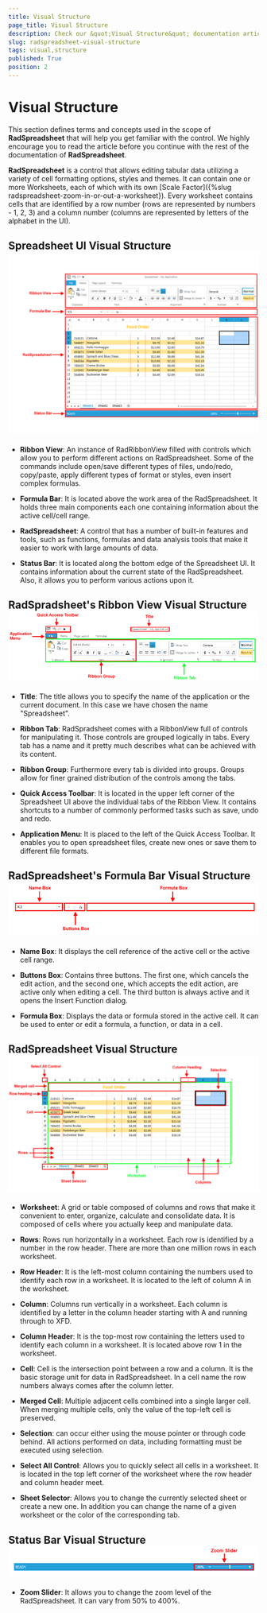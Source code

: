 ```yaml
---
title: Visual Structure
page_title: Visual Structure
description: Check our &quot;Visual Structure&quot; documentation article for the RadSpreadsheet {{ site.framework_name }} control.
slug: radspreadsheet-visual-structure
tags: visual,structure
published: True
position: 2
---
```


# Visual Structure



This section defines terms and concepts used in the scope of __RadSpreadsheet__ that will help you get familiar with the control. We highly encourage you to read the article before you continue with the rest of the documentation of __RadSpreadsheet__.
      

__RadSpreadsheet__ is a control that allows editing tabular data utilizing a variety of cell formatting options, styles and themes. It can contain one or more Worksheets, each of which with its own [Scale Factor]({%slug radspreadsheet-zoom-in-or-out-a-worksheet}). Every worksheet contains cells that are identified by a row number (rows are represented by numbers - 1, 2, 3) and a column number (columns are represented by letters of the alphabet in the UI).
      

## Spreadsheet UI Visual Structure![Rad Spreadsheet Visual Structure 01](images/RadSpreadsheet_Visual_Structure_01.png)

* __Ribbon View__: An instance of RadRibbonView filled with controls which allow you to perform different actions on RadSpreadsheet. Some of the commands include open/save different types of files, undo/redo, copy/paste, apply different types of format or styles, even insert complex formulas.
            

* __Formula Bar__: It is located above the work area of the RadSpreadsheet. It holds three main components each one containing information about the active cell/cell range.
            

* __RadSpreadsheet__: A control that has a number of built-in features and tools, such as functions, formulas and data analysis tools that make it easier to work with large amounts of data.
            

* __Status Bar__: It is located along the bottom edge of the Spreadsheet UI. It contains information about the current state of the RadSpreadsheet. Also, it allows you to perform various actions upon it.
            

## RadSpradsheet's Ribbon View Visual Structure![Rad Spreadsheet Visual Structure 02](images/RadSpreadsheet_Visual_Structure_02.png)

* __Title__: The title allows you to specify the name of the application or the current document. In this case we have chosen the name "Spreadsheet".
            

* __Ribbon Tab__: RadSpradsheet comes with a RibbonView full of controls for manipulating it. Those controls are grouped logically in tabs. Every tab has a name and it pretty much describes what can be achieved with its content.
            

* __Ribbon Group__: Furthermore every tab is divided into groups. Groups allow for finer grained distribution of the controls among the tabs.
            

* __Quick Access Toolbar__: It is located in the upper left corner of the Spreadsheet UI above the individual tabs of the Ribbon View. It contains shortcuts to a number of commonly performed tasks such as save, undo and redo.
            

* __Application Menu__: It is placed to the left of the Quick Access Toolbar. It enables you to open spreadsheet files, create new ones or save them to different file formats.
            

## RadSpreadsheet's Formula Bar Visual Structure![Rad Spreadsheet Visual Structure 03](images/RadSpreadsheet_Visual_Structure_03.png)

* __Name Box__: It displays the cell reference of the active cell or the active cell range.
            

* __Buttons Box__: Contains three buttons. The first one, which cancels the edit action, and the second one, which accepts the edit action, are active only when editing a cell. The third button is always active and it opens the Insert Function dialog.
            

* __Formula Box__: Displays the data or formula stored in the active cell. It can be used to enter or edit a formula, a function, or data in a cell.
            

## RadSpreadsheet Visual Structure![Rad Spreadsheet Visual Structure 04](images/RadSpreadsheet_Visual_Structure_04.png)

* __Worksheet__: A grid or table composed of columns and rows that make it convenient to enter, organize, calculate and consolidate data. It is composed of cells where you actually keep and manipulate data.
            

* __Rows__: Rows run horizontally in a worksheet. Each row is identified by a number in the row header. There are more than one million rows in each worksheet.
            

* __Row Header__: It is the left-most column containing the numbers used to identify each row in a worksheet. It is located to the left of column A in the worksheet.
            

* __Column__: Columns run vertically in a worksheet. Each column is identified by a letter in the column header starting with A and running through to XFD.
            

* __Column Header__: It is the top-most row containing the letters used to identify each column in a worksheet. It is located above row 1 in the worksheet.
            

* __Cell__: Cell is the intersection point between a row and a column. It is the basic storage unit for data in RadSpreadsheet. In a cell name the row numbers always comes after the column letter.
            

* __Merged Cell__: Multiple adjacent cells combined into a single larger cell. When merging multiple cells, only the value of the top-left cell is preserved.
            

* __Selection__: can occur either using the mouse pointer or through code behind. All actions performed on data, including formatting must be executed using selection.
            

* __Select All Control__: Allows you to quickly select all cells in a worksheet. It is located in the top left corner of the worksheet where the row header and column header meet.
            

* __Sheet Selector__: Allows you to change the currently selected sheet or create a new one. In addition you can change the name of a given worksheet or the color of the corresponding tab.
            

## Status Bar Visual Structure![Rad Spreadsheet Visual Structure 05](images/RadSpreadsheet_Visual_Structure_05.png)

* __Zoom Slider__: It allows you to change the zoom level of the RadSpreadsheet. It can vary from 50% to 400%.
            
